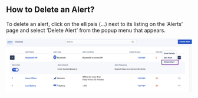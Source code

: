 ## How to Delete an Alert?

To delete an alert, click on the ellipsis (...) next to its listing on the ‘Alerts’ page and select ‘Delete Alert’ from the popup menu that appears.

  

![](./images/1-delete-option.png)